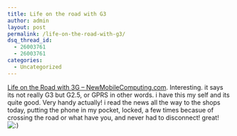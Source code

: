 ```yaml
---
title: Life on the road with G3
author: admin
layout: post
permalink: /life-on-the-road-with-g3/
dsq_thread_id:
  - 26003761
  - 26003761
categories:
  - Uncategorized
---
```

[Life on the Road with 3G &#8211; NewMobileComputing.com][1]. Interesting. it says its not really G3 but G2.5, or GPRS in other words. i have this my self and its quite good. Very handy actually! i read the news all the way to the shops today, putting the phone in my pocket, locked, a few times becasue of crossing the road or what have you, and never had to disconnect! great! <img src="http://blog.lotas-smartman.net/wp-includes/images/smilies/icon_smile.gif" alt=":)" class="wp-smiley" />

 [1]: http://www.newmobilecomputing.com/story.php?news_id=3014 "Life on the Road with 3G - NewMobileComputing.com"